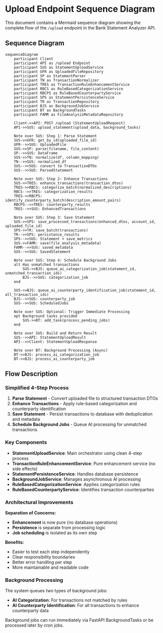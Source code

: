 # Upload Endpoint Sequence Diagram

This document contains a Mermaid sequence diagram showing the complete flow of the `/upload` endpoint in the Bank Statement Analyzer API.

## Sequence Diagram

```mermaid
sequenceDiagram
    participant Client
    participant API as /upload Endpoint
    participant SUS as StatementUploadService
    participant UFR as UploadedFileRepository
    participant SP as StatementParser
    participant TN as TransactionNormalizer
    participant TRES as TransactionRuleEnhancementService
    participant RBCS as RuleBasedCategorizationService
    participant RBCPS as RuleBasedCounterpartyService
    participant SPS as StatementPersistenceService
    participant TR as TransactionRepository
    participant BJS as BackgroundJobService
    participant BT as BackgroundTasks
    participant FAMR as FileAnalysisMetadataRepository

    Client->>API: POST /upload (StatementUploadRequest)
    API->>SUS: upload_statement(upload_data, background_tasks)
    
    Note over SUS: Step 1: Parse Statement
    SUS->>UFR: get_by_id(uploaded_file_id)
    UFR-->>SUS: UploadedFile
    SUS->>SP: parse(filename, file_content)
    SP-->>SUS: DataFrame
    SUS->>TN: normalize(df, column_mapping)
    TN-->>SUS: normalized_df
    SUS-->>SUS: convert to TransactionDTOs
    SUS-->>SUS: ParsedStatement
    
    Note over SUS: Step 2: Enhance Transactions
    SUS->>TRES: enhance_transactions(transaction_dtos)
    TRES->>RBCS: categorize_batch(normalized_descriptions)
    RBCS-->>TRES: categorization_results
    TRES->>RBCPS: identify_counterparty_batch(description_amount_pairs)
    RBCPS-->>TRES: counterparty_results
    TRES-->>SUS: EnhancedTransactions
    
    Note over SUS: Step 3: Save Statement
    SUS->>SPS: save_processed_transactions(enhanced_dtos, account_id, uploaded_file_id)
    SPS->>TR: save_batch(transactions)
    TR-->>SPS: persistence_results
    SPS-->>SUS: Statement + save_metrics
    SUS->>FAMR: save(file_analysis_metadata)
    FAMR-->>SUS: saved_metadata
    SUS-->>SUS: SavedStatement
    
    Note over SUS: Step 4: Schedule Background Jobs
    alt Has unmatched transactions
        SUS->>BJS: queue_ai_categorization_job(statement_id, unmatched_transaction_ids)
        BJS-->>SUS: categorization_job
    end
    
    SUS->>BJS: queue_ai_counterparty_identification_job(statement_id, all_transaction_ids)
    BJS-->>SUS: counterparty_job
    SUS-->>SUS: ScheduledJobs
    
    Note over SUS: Optional: Trigger Immediate Processing
    opt Background tasks provided
        SUS->>BT: add_task(process_pending_jobs)
    end
    
    Note over SUS: Build and Return Result
    SUS-->>API: StatementUploadResult
    API-->>Client: StatementUploadResponse
    
    Note over BT: Background Processing (Async)
    BT->>BJS: process_ai_categorization_job
    BT->>BJS: process_ai_counterparty_job
```

## Flow Description

### Simplified 4-Step Process

1. **Parse Statement** - Convert uploaded file to structured transaction DTOs
2. **Enhance Transactions** - Apply rule-based categorization and counterparty identification  
3. **Save Statement** - Persist transactions to database with deduplication and metadata
4. **Schedule Background Jobs** - Queue AI processing for unmatched transactions

### Key Components

- **StatementUploadService**: Main orchestrator using clean 4-step process
- **TransactionRuleEnhancementService**: Pure enhancement service (no side effects)
- **StatementPersistenceService**: Handles database persistence
- **BackgroundJobService**: Manages asynchronous AI processing
- **RuleBasedCategorizationService**: Applies categorization rules
- **RuleBasedCounterpartyService**: Identifies transaction counterparties

### Architectural Improvements

**Separation of Concerns:**
- **Enhancement** is now pure (no database operations)
- **Persistence** is separate from processing logic
- **Job scheduling** is isolated as its own step

**Benefits:**
- Easier to test each step independently
- Clear responsibility boundaries
- Better error handling per step
- More maintainable and readable code

### Background Processing

The system queues two types of background jobs:
- **AI Categorization**: For transactions not matched by rules
- **AI Counterparty Identification**: For all transactions to enhance counterparty data

Background jobs can run immediately via FastAPI BackgroundTasks or be processed later by cron jobs.